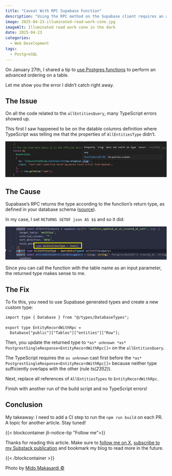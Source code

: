 ```yaml
---
title: "Caveat With RPC Supabase Function"
description: "Using the RPC method on the Supabase client requires an additional step and TypeScript is involved."
image: 2025-04-23-illuminated-road-work-cone.jpg
imageAlt: Illuminated road work cone in the dark
date: 2025-04-23
categories:
  - Web Development
tags:
  - PostgreSQL
---
```


On January 27th, I shared a tip to [use Postgres functions](../../2025-01/the-order-by-clause-with-dates-in-supabase/index.md) to perform an advanced ordering on a table.

Let me show you the error I didn’t catch right away.

## The Issue

On all the code related to the `allEntitiesQuery`, many TypeScript errors showed up.

This first I saw happened to be on the datable columns definition where TypeScript was telling me that the properties of `AllEntitiesType` didn’t.

![TypeScript error](typescript-error.png)

## The Cause

Supabase’s RPC returns the type according to the function’s return type, as defined in your database schema ([source](https://www.restack.io/docs/supabase-knowledge-supabase-rpc-typescript-guide)).

In my case, I set `RETURNS SETOF json AS $$` and so it did:

![Code example with type hint](code-example.png)

Since you can call the function with the table name as an input parameter, the returned type makes sense to me.

## The Fix

To fix this, you need to use Supabase generated types and create a new custom type:

```tsx
import type { Database } from "@/types/DatabaseTypes";

export type EntityRecordWithRpc =
  Database["public"]["Tables"]["entities"]["Row"];
```

Then, you update the returned type to `*as* unknown *as* PostgrestSingleResponse<EntityRecordWithRpc[]>` on the `allEntitiesQuery`.

The TypeScript requires the `as unknown` cast first before the `*as* PostgrestSingleResponse<EntityRecordWithRpc[]>` because neither type sufficiently overlaps with the other (rule _ts(2352)_).

Next, replace all references of `AllEntitiesTypes` to `EntityRecordWithRpc`.

Finish with another run of the build script and no TypeScript errors!

## Conclusion

My takeaway: I need to add a CI step to run the `npm run build` on each PR. A topic for another article. Stay tuned!

{{< blockcontainer jli-notice-tip "Follow me">}}

Thanks for reading this article. Make sure to [follow me on X](https://x.com/LitzlerJeremie), [subscribe to my Substack publication](https://iamjeremie.substack.com/) and bookmark my blog to read more in the future.

{{< /blockcontainer >}}

Photo by [Mido Makasardi ©️](https://www.pexels.com/photo/red-led-traffic-cone-2743739/)
